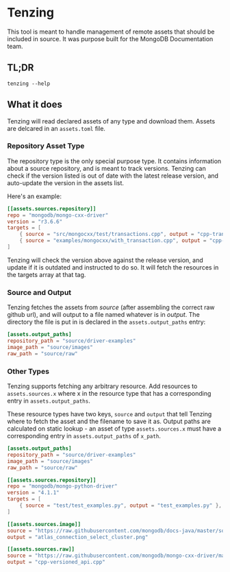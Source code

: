 # Tenzing

This tool is meant to handle management of remote assets that should
be included in source. It was purpose built for the MongoDB Documentation team.

## TL;DR
`tenzing --help`

## What it does
Tenzing will read declared assets of any type and download them. Assets are delcared
in an `assets.toml` file.

### Repository Asset Type

The repository type is the only special purpose type. It contains information
about a source repository, and is meant to track versions. Tenzing can check if
the version listed is out of date with the latest release version, and auto-update
the version in the assets list.

Here's an example:

```toml
[[assets.sources.repository]]
repo = "mongodb/mongo-cxx-driver"
version = "r3.6.6"
targets = [
    { source = "src/mongocxx/test/transactions.cpp", output = "cpp-transactions.cpp" },
    { source = "examples/mongocxx/with_transaction.cpp", output = "cpp-with-transaction.cpp" },
]
```

Tenzing will check the version above against the release version, and update if
it is outdated and instructed to do so. It will fetch the resources in the targets
array at that tag.

### Source and Output

Tenzing fetches the assets from *source* (after assembling the correct raw github url),
and will output to a file named whatever is in *output*. The directory the file is put
in is declared in the `assets.output_paths` entry:

```toml
[assets.output_paths]
repository_path = "source/driver-examples"
image_path = "source/images"
raw_path = "source/raw"
```

### Other Types
Tenzing supports fetching any arbitrary resource. Add resources to `assets.sources.x`
where x in the resource type that has a corresponding entry in `assets.output_paths`.

These resource types have two keys, `source` and `output` that tell Tenzing
where to fetch the asset and the filename to save it as. Output paths are
calculated on static lookup - an asset of type `assets.sources.x` must have a
corresponding entry in `assets.output_paths` of `x_path`.

```toml
[assets.output_paths]
repository_path = "source/driver-examples"
image_path = "source/images"
raw_path = "source/raw"

[[assets.sources.repository]]
repo = "mongodb/mongo-python-driver"
version = "4.1.1"
targets = [
    { source = "test/test_examples.py", output = "test_examples.py" },
]

[[assets.sources.image]]
source = "https://raw.githubusercontent.com/mongodb/docs-java/master/source/includes/figures/atlas_connection_select_cluster.png"
output = "atlas_connection_select_cluster.png"

[[assets.sources.raw]]
source = "https://raw.githubusercontent.com/mongodb/mongo-cxx-driver/master/src/mongocxx/test/versioned_api.cpp"
output = "cpp-versioned_api.cpp"
```

